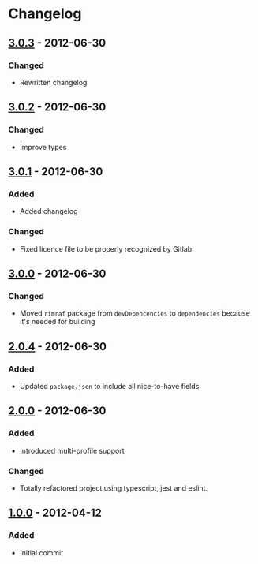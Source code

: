 # Changelog

## [3.0.3](../../tags/v3.0.3) - 2012-06-30
### Changed
- Rewritten changelog

## [3.0.2](../../tags/v3.0.2) - 2012-06-30
### Changed
  - Improve types

## [3.0.1](../../tags/v3.0.1) - 2012-06-30
### Added
- Added changelog
### Changed
- Fixed licence file to be properly recognized by Gitlab

## [3.0.0](../../tags/v3.0.0) - 2012-06-30
### Changed
- Moved `rimraf` package from `devDepencencies` to `dependencies` because it's needed for building

## [2.0.4](../../tags/v2.0.4) - 2012-06-30
### Added
- Updated `package.json` to include all nice-to-have fields

## [2.0.0](../../tags/v2.0.0) - 2012-06-30
### Added
- Introduced multi-profile support
### Changed
- Totally refactored project using typescript, jest and eslint.

## [1.0.0](../../tags/v1.0.0) - 2012-04-12
### Added
- Initial commit
